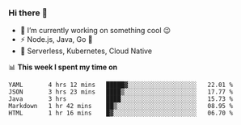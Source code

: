 ### Hi there 👋

<!--
**nodejh/nodejh** is a ✨ _special_ ✨ repository because its `README.md` (this file) appears on your GitHub profile.

Here are some ideas to get you started:

- 🔭 I’m currently working on ...
- 🌱 I’m currently learning ...
- 👯 I’m looking to collaborate on ...
- 🤔 I’m looking for help with ...
- 💬 Ask me about ...
- 📫 How to reach me: ...
- 😄 Pronouns: ...
- ⚡ Fun fact: ...
-->

- 🔭 I’m currently working on something cool :wink:
- ⚡ Node.js, Java, Go :thought_balloon:
- 🤖 Serverless, Kubernetes, Cloud Native

📊 **This week I spent my time on**

<!--START_SECTION:waka-->
```text
YAML       4 hrs 12 mins   █████▓░░░░░░░░░░░░░░░░░░░   22.01 % 
JSON       3 hrs 23 mins   ████▒░░░░░░░░░░░░░░░░░░░░   17.77 % 
Java       3 hrs           ████░░░░░░░░░░░░░░░░░░░░░   15.73 % 
Markdown   1 hr 42 mins    ██▒░░░░░░░░░░░░░░░░░░░░░░   08.95 % 
HTML       1 hr 16 mins    █▓░░░░░░░░░░░░░░░░░░░░░░░   06.70 % 
```
<!--END_SECTION:waka-->


<!--
:traffic_light: **Visitors**

![visitors](https://visitor-badge.glitch.me/badge?page_id=nodejh.nodejh)
-->
